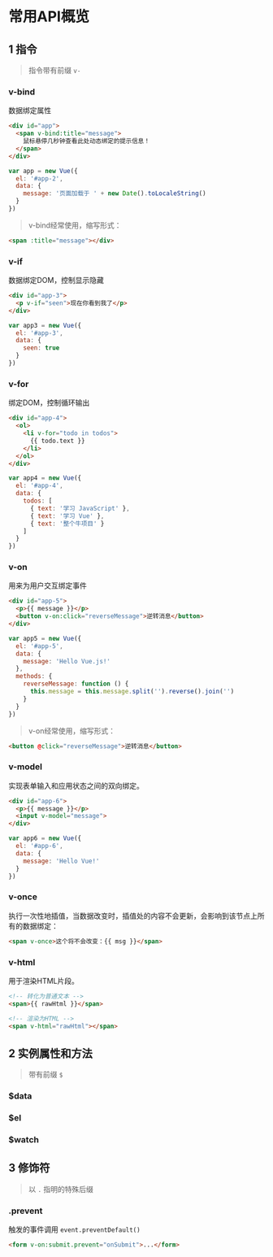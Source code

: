 # 常用API概览

<!-- toc -->

## 1 指令

> 指令带有前缀 `v-`

### v-bind

数据绑定属性

```html
<div id="app">
  <span v-bind:title="message">
    鼠标悬停几秒钟查看此处动态绑定的提示信息！
  </span>
</div>
```

```js
var app = new Vue({
  el: '#app-2',
  data: {
    message: '页面加载于 ' + new Date().toLocaleString()
  }
})
```

> v-bind经常使用，缩写形式：

```html
<span :title="message"></div>
```

### v-if

数据绑定DOM，控制显示隐藏

```html
<div id="app-3">
  <p v-if="seen">现在你看到我了</p>
</div>
```

```js
var app3 = new Vue({
  el: '#app-3',
  data: {
    seen: true
  }
})
```

### v-for

绑定DOM，控制循环输出

```html
<div id="app-4">
  <ol>
    <li v-for="todo in todos">
      {{ todo.text }}
    </li>
  </ol>
</div>
```

```js
var app4 = new Vue({
  el: '#app-4',
  data: {
    todos: [
      { text: '学习 JavaScript' },
      { text: '学习 Vue' },
      { text: '整个牛项目' }
    ]
  }
})
```

### v-on

用来为用户交互绑定事件

```html
<div id="app-5">
  <p>{{ message }}</p>
  <button v-on:click="reverseMessage">逆转消息</button>
</div>
```

```js
var app5 = new Vue({
  el: '#app-5',
  data: {
    message: 'Hello Vue.js!'
  },
  methods: {
    reverseMessage: function () {
      this.message = this.message.split('').reverse().join('')
    }
  }
})
```

> v-on经常使用，缩写形式：

```html
<button @click="reverseMessage">逆转消息</button>
```

### v-model

实现表单输入和应用状态之间的双向绑定。

```html
<div id="app-6">
  <p>{{ message }}</p>
  <input v-model="message">
</div>
```

```js
var app6 = new Vue({
  el: '#app-6',
  data: {
    message: 'Hello Vue!'
  }
})
```

### v-once

执行一次性地插值，当数据改变时，插值处的内容不会更新，会影响到该节点上所有的数据绑定：

```html
<span v-once>这个将不会改变：{{ msg }}</span>
```

### v-html

用于渲染HTML片段。

```html
<!-- 转化为普通文本 -->
<span>{{ rawHtml }}</span>

<!-- 渲染为HTML -->
<span v-html="rawHtml"></span>
```


## 2 实例属性和方法

> 带有前缀 `$`

### $data

### $el

### $watch

## 3 修饰符

> 以 `.` 指明的特殊后缀

### .prevent

触发的事件调用 `event.preventDefault()`

```html
<form v-on:submit.prevent="onSubmit">...</form>
```
